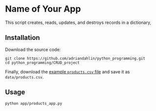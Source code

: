 # Name of Your App

This script creates, reads, updates, and destroys records in a dictionary,

## Installation

Download the source code:

```shell
git clone https://github.com/adriandahlin/python_programming.git
cd python_programming/CRUD_project
```

Finally, download the [example `products.csv` file](https://raw.githubusercontent.com/prof-rossetti/nyu-info-2335-70-201706/master/projects/crud-app/products.csv) and save it as `data/products.csv`.

## Usage

```shell
python app/products_app.py
```
